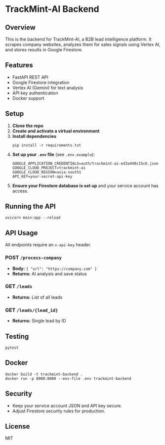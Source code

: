 # TrackMint-AI Backend

## Overview
This is the backend for TrackMint-AI, a B2B lead intelligence platform. It scrapes company websites, analyzes them for sales signals using Vertex AI, and stores results in Google Firestore.

## Features
- FastAPI REST API
- Google Firestore integration
- Vertex AI (Gemini) for text analysis
- API key authentication
- Docker support

## Setup
1. **Clone the repo**
2. **Create and activate a virtual environment**
3. **Install dependencies**
   ```
   pip install -r requirements.txt
   ```
4. **Set up your `.env` file** (see `.env.example`):
   ```
   GOOGLE_APPLICATION_CREDENTIALS=auth/trackmint-ai-ed3a448c15c6.json
   GOOGLE_CLOUD_PROJECT=trackmint-ai
   GOOGLE_CLOUD_REGION=asia-south1
   API_KEY=your-secret-api-key
   ```
5. **Ensure your Firestore database is set up** and your service account has access.

## Running the API
```
uvicorn main:app --reload
```

## API Usage
All endpoints require an `x-api-key` header.

### POST `/process-company`
- **Body:** `{ "url": "https://company.com" }`
- **Returns:** AI analysis and save status

### GET `/leads`
- **Returns:** List of all leads

### GET `/leads/{lead_id}`
- **Returns:** Single lead by ID

## Testing
```
pytest
```

## Docker
```
docker build -t trackmint-backend .
docker run -p 8000:8000 --env-file .env trackmint-backend
```

## Security
- Keep your service account JSON and API key secure.
- Adjust Firestore security rules for production.

## License
MIT 